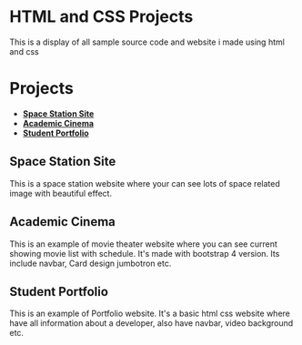 # HTML and CSS Projects
This is a display of all sample source code and website i made using html and css 

# Projects
- **[Space Station Site](https://github.com/ateeqahmed11/HTML-and-CSS-Projects/tree/main/Space-Station)**
- **[Academic Cinema](https://github.com/ateeqahmed11/HTML-and-CSS-Projects/tree/main/bootstrap4_project)**
- **[Student Portfolio](http://www.ateeqahmed11.com)**

## Space Station Site
This is a space station website where your can see lots of space related image with beautiful effect.

## Academic Cinema
 This is an example of movie theater website where you can see current showing movie list with schedule. It's made with bootstrap 4 version. Its include navbar, Card design jumbotron etc.
## Student Portfolio
This is an example of Portfolio website. It's a basic html css  website where have all information about a developer, also have navbar, video background etc.
